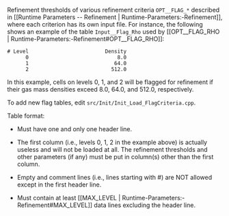 Refinement thresholds of various refinement criteria `OPT__FLAG_*`
described in [[Runtime Parameters -- Refinement | Runtime-Parameters:-Refinement]],
where each criterion has its own input file.
For instance, the following shows an example of the table `Input__Flag_Rho`
used by [[OPT__FLAG_RHO | Runtime-Parameters:-Refinement#OPT__FLAG_RHO]]:

```
# Level                         Density
      0                             8.0
      1                            64.0
      2                           512.0
```

In this example, cells on levels 0, 1, and 2 will be flagged for
refinement if their gas mass densities exceed 8.0, 64.0, and 512.0,
respectively.

To add new flag tables, edit `src/Init/Init_Load_FlagCriteria.cpp`.

Table format:

* Must have one and only one header line.

* The first column (i.e., levels 0, 1, 2 in the example above)
is actually useless and will not be loaded at all. The refinement
thresholds and other parameters (if any) must be put in column(s)
other than the first column.

* Empty and comment lines (i.e., lines starting with #) are NOT allowed
except in the first header line.

* Must contain at least [[MAX_LEVEL | Runtime-Parameters:-Refinement#MAX_LEVEL]]
data lines excluding the header line.
